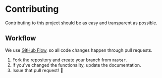 # Contributing

Contributing to this project should be as easy and transparent as possible.

## Workflow

We use [GitHub Flow](https://guides.github.com/introduction/flow/), so all code changes happen through pull requests.

1.  Fork the repository and create your branch from `master`.
2.  If you've changed the functionality, update the documentation.
3.  Issue that pull request! :tada:
